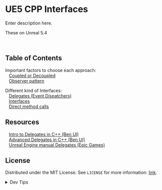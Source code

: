# UE5 CPP Interfaces


<!-- OVERVIEW -->
Enter description here.

These on Unreal 5.4

<br>

<!-- TOC -->
## Table of Contents

Important factors to choose each approach: <br>
<kbd></kbd> &nbsp;&nbsp; [Coupled or Decoupled](coupledDecoupled/README.md) <br>
<kbd></kbd> &nbsp;&nbsp; [Observer pattern](ObserverPattern/README.md) <br>

Different kind of Interfaces:<br>
<kbd></kbd> &nbsp;&nbsp; [Delegates (Event Dispatchers)](delegates/README.md) <br>
<kbd></kbd> &nbsp;&nbsp; [Interfaces](interfaces/README.md) <br>
<kbd></kbd> &nbsp;&nbsp; [Direct method calls](directMethodCalls/README.md) <br>

<!-- Resources -->
## Resources

<kbd></kbd> &nbsp;&nbsp; [Intro to Delegates in C++ (Ben UI)](https://benui.ca/unreal/delegates-intro/) <br>
<kbd></kbd> &nbsp;&nbsp; [Advanced Delegates in C++ (Ben UI)](https://benui.ca/unreal/delegates-advanced/) <br>
<kbd></kbd> &nbsp;&nbsp; [Unreal Engine manual Delegates (Epic Games)](https://dev.epicgames.com/documentation/en-us/unreal-engine/delegates-and-lamba-functions-in-unreal-engine?application_version=5.3) <br>

<!-- LICENSE -->
## License
Distributed under the MIT License. See `LICENSE` for more information: [link](LICENSE).

</details>
<details><summary>Dev Tips</summary>
make git m="add commit message "
</details>
